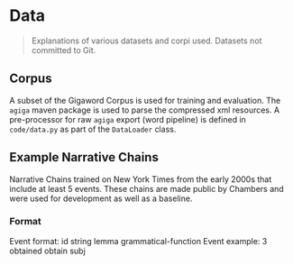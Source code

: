 # Data
> Explanations of various datasets and corpi used. Datasets not committed to Git.

## Corpus
A subset of the Gigaword Corpus is used for training and evaluation. The `agiga` maven package is used to parse the compressed xml resources. A pre-processor for raw `agiga` export (word pipeline) is defined in `code/data.py` as part of the `DataLoader` class.

## Example Narrative Chains
Narrative Chains trained on New York Times from the early 2000s that include at least 5 events. These chains are made public by Chambers and were used for development as well as a baseline.

### Format
Event format: id string lemma grammatical-function
Event example: 3 obtained obtain subj
